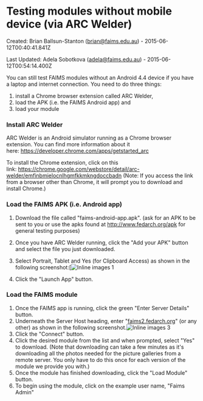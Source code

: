 Testing modules without mobile device (via ARC Welder)
===================================================================================================


Created: Brian Ballsun-Stanton (brian@faims.edu.au) -
2015-06-12T00:40:41.841Z

Last Updated: Adela Sobotkova (adela@faims.edu.au) -
2015-06-12T00:54:14.400Z






You can still test FAIMS modules without an Android 4.4 device if you
have a laptop and internet connection. You need to do three things:

</div>

1.  install a Chrome browser extension called ARC Welder,
2.  load the APK (i.e. the FAIMS Android app) and
3.  load your module

### **Install ARC Welder**



ARC Welder is an Android simulator running as a Chrome browser
extension. You can find more information about it
here: <https://developer.chrome.com/apps/getstarted_arc>

</div>



To install the Chrome extension, click on this
link: <https://chrome.google.com/webstore/detail/arc-welder/emfinbmielocnlhgmfkkmkngdoccbadn> (Note:
If you access the link from a browser other than Chrome, it will prompt
you to download and install Chrome.)

</div>

### **Load the FAIMS APK (i.e. Android app)**



1.  Download the file called "faims-android-app.apk". (ask for an APK
    to be sent to you or use the apks found
    at <http://www.fedarch.org/apk> for general testing purposes)
2.  Once you have ARC Welder running, click the "Add your APK" button
    and select the file you just downloaded.
3.  Select Portrait, Tablet and Yes (for Clipboard Access) as shown in
    the following screenshot:[![Inline images 1](https://mail.google.com/mail/u/0/?ui=2&ik=b146ced06a&view=fimg&th=14de5337a7556b28&attid=0.1&disp=emb&realattid=ii_14cdfc5223f093cc&attbid=ANGjdJ_CEADEpnSAwAQkEccKk03w4OfLqz_YB1WAk6uJumoGDX9GLL3YNfwmAbr5HcPymLmyQj4jKAmDmu6pxpKG_YXgG_icw5T4Ec6W7OmfbEau1SmaWFL9T0l3MpU&sz=w490-h824&ats=1434069473953&rm=14de5337a7556b28&zw&atsh=1)    

4.  Click the "Launch App" button.

### Load the FAIMS module


1.  Once the FAIMS app is running, click the green "Enter Server
    Details" button.
2.  Underneath the Server Host heading, enter
    "[faims2.fedarch.org](http://faims2.fedarch.org/)"
    (or any other) as shown in the following screenshot.![Inline images 3](https://mail.google.com/mail/u/0/?ui=2&ik=b146ced06a&view=fimg&th=14de5337a7556b28&attid=0.2&disp=emb&realattid=ii_14cdfc8ff105862e&attbid=ANGjdJ8RdCx_8FJAny2bgKuw_r_Fq88WFJoHbgaNTDyDjREHG0ZkO_dShLenXJe3yXuNnzGcR0_sx-8LLoFtMbZO0ayFmy2NB8j8KYjS8qzHQlYGj_VkatMQYyNXh4g&sz=w524-h824&ats=1434069473954&rm=14de5337a7556b28&zw&atsh=1)    
3.  Click the "Connect" button.
4.  Click the desired module from the list and when prompted, select
    "Yes" to download. (Note that downloading can take a few minutes
    as it's downloading all the photos needed for the picture galleries
    from a remote server. You only have to do this once for each version
    of the module we provide you with.)
5.  Once the module has finished downloading, click the "Load Module"
    button.
6.  To begin using the module, click on the example user name, "Faims
    Admin"

</div>

</div>
